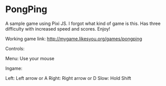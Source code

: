 # PongPing
A sample game using Pixi JS. I forgot what kind of game is this.
Has three difficulty with increased speed and scores.
Enjoy!

Working game link: http://mygame.likesyou.org/games/pongping

Controls:

Menu:   Use your mouse

Ingame:

Left:   Left arrow or A
Right:  Right arrow or D
Slow:   Hold Shift
